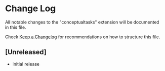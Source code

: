 # Change Log

All notable changes to the "conceptualtasks" extension will be documented in this file.

Check [Keep a Changelog](http://keepachangelog.com/) for recommendations on how to structure this file.

## [Unreleased]

- Initial release